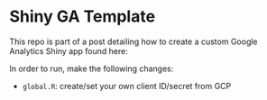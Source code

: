 # Shiny GA Template

This repo is part of a post detailing how to create a custom Google Analytics Shiny app found here:

In order to run, make the following changes:

- `global.R`:  create/set your own client ID/secret from GCP
